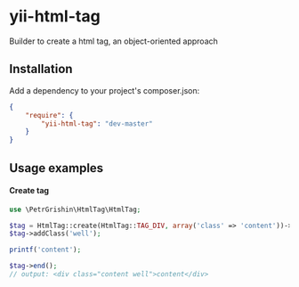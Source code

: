 yii-html-tag
============

Builder to create a html tag, an object-oriented approach

Installation
------------
Add a dependency to your project's composer.json:
```json
{
    "require": {
        "yii-html-tag": "dev-master"
    }
}
```

Usage examples
--------------
#### Create tag
```php
use \PetrGrishin\HtmlTag\HtmlTag;

$tag = HtmlTag::create(HtmlTag::TAG_DIV, array('class' => 'content'))->begin();
$tag->addClass('well');

printf('content');

$tag->end();
// output: <div class="content well">content</div>
```